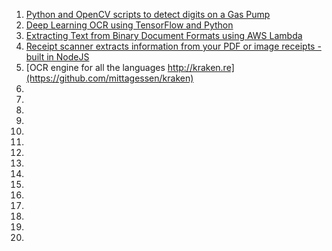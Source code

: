 1. [Python and OpenCV scripts to detect digits on a Gas Pump](https://github.com/kazmiekr/GasPumpOCR)
2. [Deep Learning OCR using TensorFlow and Python](https://nicholastsmith.wordpress.com/2017/10/14/deep-learning-ocr-using-tensorflow-and-python/)
3. [Extracting Text from Binary Document Formats using AWS Lambda](https://github.com/skylander86/lambda-text-extractor)
4. [Receipt scanner extracts information from your PDF or image receipts - built in NodeJS](https://github.com/danschultzer/receipt-scanner)
5. [OCR engine for all the languages http://kraken.re](https://github.com/mittagessen/kraken)
6. []()
7. []()
8. []()
9. []()
10. []()
11. []()
12. []()
13. []()
14. []()
15. []()
16. []()
17. []()
18. []()
19. []()
20. []()
